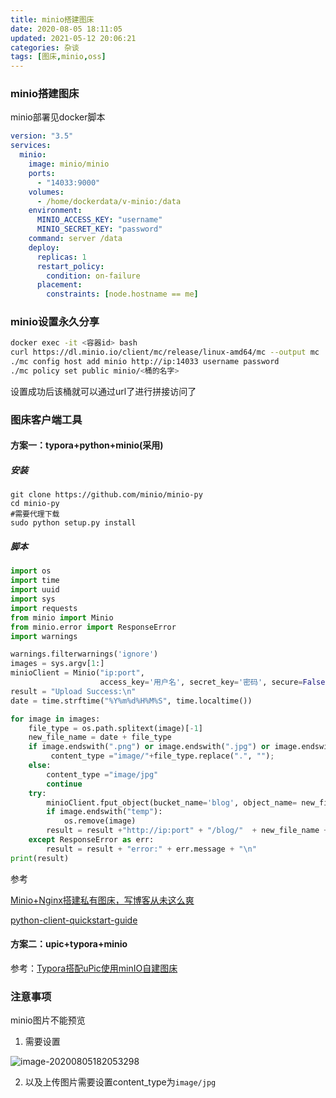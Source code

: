 ```yaml
---
title: minio搭建图床
date: 2020-08-05 18:11:05
updated: 2021-05-12 20:06:21
categories: 杂谈
tags: [图床,minio,oss]
---
```


### minio搭建图床

minio部署见docker脚本

```yaml
version: "3.5"
services:
  minio:
    image: minio/minio
    ports:
      - "14033:9000"
    volumes:
      - /home/dockerdata/v-minio:/data
    environment:
      MINIO_ACCESS_KEY: "username"
      MINIO_SECRET_KEY: "password"
    command: server /data
    deploy:
      replicas: 1
      restart_policy:
        condition: on-failure
      placement:
        constraints: [node.hostname == me]      
```

### minio设置永久分享

```bash
docker exec -it <容器id> bash
curl https://dl.minio.io/client/mc/release/linux-amd64/mc --output mc
./mc config host add minio http://ip:14033 username password
./mc policy set public minio/<桶的名字>
```

设置成功后该桶就可以通过url了进行拼接访问了

### 图床客户端工具

#### 方案一：typora+python+minio(采用)

##### 安装

```shell
git clone https://github.com/minio/minio-py
cd minio-py
#需要代理下载
sudo python setup.py install
```

##### 脚本

```python
import os
import time
import uuid
import sys
import requests
from minio import Minio
from minio.error import ResponseError
import warnings

warnings.filterwarnings('ignore')
images = sys.argv[1:]
minioClient = Minio("ip:port",
                    access_key='用户名', secret_key='密码', secure=False)
result = "Upload Success:\n"
date = time.strftime("%Y%m%d%H%M%S", time.localtime())

for image in images:
    file_type = os.path.splitext(image)[-1]
    new_file_name = date + file_type
    if image.endswith(".png") or image.endswith(".jpg") or image.endswith(".gif"):
         content_type ="image/"+file_type.replace(".", "");
    else:
        content_type ="image/jpg"
        continue
    try:
        minioClient.fput_object(bucket_name='blog', object_name= new_file_name, file_path=image,content_type=content_type)
        if image.endswith("temp"):
            os.remove(image)
        result = result +"http://ip:port" + "/blog/"  + new_file_name + "\n"
    except ResponseError as err:
        result = result + "error:" + err.message + "\n"
print(result)
```

参考

[Minio+Nginx搭建私有图床，写博客从未这么爽](https://zhuanlan.zhihu.com/p/139529477)

[python-client-quickstart-guide](https://docs.min.io/docs/python-client-quickstart-guide.html)

#### 方案二：upic+typora+minio

参考：[Typora搭配uPic使用minIO自建图床](https://www.hfge.net/privatecloud/typora-minio.html)

### 注意事项

minio图片不能预览

1. 需要设置

![image-20200805182053298](https://s3.ax1x.com/2021/03/18/627kuR.png)

2. 以及上传图片需要设置content_type为`image/jpg`

